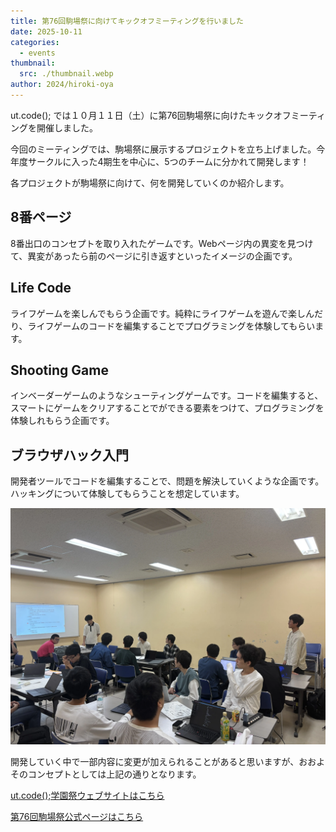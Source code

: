 ```yaml
---
title: 第76回駒場祭に向けてキックオフミーティングを行いました
date: 2025-10-11
categories:
  - events
thumbnail:
  src: ./thumbnail.webp
author: 2024/hiroki-oya
---
```


ut.code(); では１０月１１日（土）に第76回駒場祭に向けたキックオフミーティングを開催しました。


今回のミーティングでは、駒場祭に展示するプロジェクトを立ち上げました。今年度サークルに入った4期生を中心に、5つのチームに分かれて開発します！

各プロジェクトが駒場祭に向けて、何を開発していくのか紹介します。

## 8番ページ
8番出口のコンセプトを取り入れたゲームです。Webページ内の異変を見つけて、異変があったら前のページに引き返すといったイメージの企画です。

## Life Code
ライフゲームを楽しんでもらう企画です。純粋にライフゲームを遊んで楽しんだり、ライフゲームのコードを編集することでプログラミングを体験してもらいます。

## Shooting Game
インベーダーゲームのようなシューティングゲームです。コードを編集すると、スマートにゲームをクリアすることでができる要素をつけて、プログラミングを体験しれもらう企画です。

## ブラウザハック入門
開発者ツールでコードを編集することで、問題を解決していくような企画です。ハッキングについて体験してもらうことを想定しています。

![発表の様子](./project.webp)

開発していく中で一部内容に変更が加えられることがあると思いますが、おおよそのコンセプトとしては上記の通りとなります。

[ut.code();学園祭ウェブサイトはこちら](https://festival.utcode.net/)

[第76回駒場祭公式ページはこちら](https://www.komabasai.net/76/visitor/)

